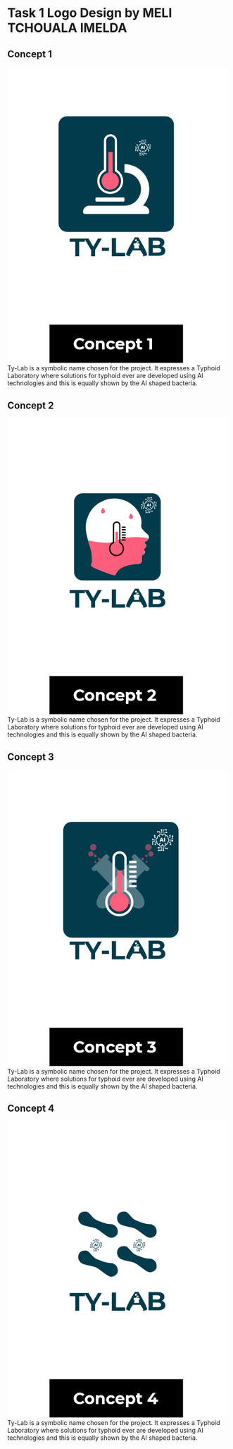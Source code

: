 # Task 1 Logo Design by MELI TCHOUALA IMELDA

## Concept 1
<img src="concept-1.png" width="500px">Ty-Lab is a symbolic name chosen for the project. It expresses a Typhoid Laboratory where solutions
for typhoid ever are developed using AI technologies and this is equally shown by the AI shaped bacteria.

## Concept 2
<img src="concept-2.png" width="500px"> Ty-Lab is a symbolic name chosen for the project. It expresses a Typhoid Laboratory where solutions
for typhoid ever are developed using AI technologies and this is equally shown by the AI shaped bacteria.


## Concept 3
<img src="concept-3.png" width="500px"> Ty-Lab is a symbolic name chosen for the project. It expresses a Typhoid Laboratory where solutions
for typhoid ever are developed using AI technologies and this is equally shown by the AI shaped bacteria.


## Concept 4
<img src="concept-4.png" width="500px"> Ty-Lab is a symbolic name chosen for the project. It expresses a Typhoid Laboratory where solutions
for typhoid ever are developed using AI technologies and this is equally shown by the AI shaped bacteria.
